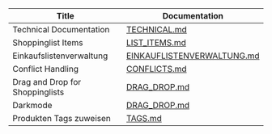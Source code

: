 | Title                           | Documentation                                                                                                                                |
| ------------------------------- | -------------------------------------------------------------------------------------------------------------------------------------------- |
| Technical Documentation         | [TECHNICAL.md](https://github.com/TGM-HIT/syt5-gek1051-mobile-application-shopstorm/blob/main/doc/TECHNICAL.md)                              |
| Shoppinglist Items              | [LIST_ITEMS.md](https://github.com/TGM-HIT/syt5-gek1051-mobile-application-shopstorm/blob/main/doc/LIST_ITEMS.md)                            |
| Einkaufslistenverwaltung        | [EINKAUFLISTENVERWALTUNG.md](https://github.com/TGM-HIT/syt5-gek1051-mobile-application-shopstorm/blob/main/doc/EINKAUFSLISTENVERWALTUNG.md) |
| Conflict Handling               | [CONFLICTS.md](https://github.com/TGM-HIT/syt5-gek1051-mobile-application-shopstorm/blob/main/doc/CONFLICTS.md)                              |
| Drag and Drop for Shoppinglists | [DRAG_DROP.md](https://github.com/TGM-HIT/syt5-gek1051-mobile-application-shopstorm/blob/main/doc/DRAG_DROP.md)                              |
| Darkmode                        | [DRAG_DROP.md](https://github.com/TGM-HIT/syt5-gek1051-mobile-application-shopstorm/blob/main/doc/DARKMODE.md)                               |
| Produkten Tags zuweisen         | [TAGS.md](https://github.com/TGM-HIT/syt5-gek1051-mobile-application-shopstorm/blob/main/doc/TAGS.md)                                        |

